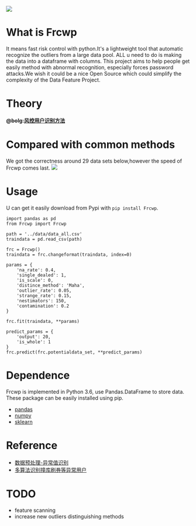 ![](https://img.shields.io/badge/license-MIT-000000.svg)
# What is Frcwp
It means fast risk control with python.It's a lightweight tool that automatic recognize the outliers from a large data pool. ALL u need to do is making the data into a dataframe with columns. This project aims to help people get easily method with abnormal recognition, especially forces password attacks.We wish it could be a nice Open Source which could simplify the complexity of the Data Feature Project.  

# Theory
**@bolg:[风控用户识别方法](http://shataowei.com/2017/12/09/风控用户识别方法/)**

# Compared with common methods
We got the correctness around 29 data sets below,however the speed of Frcwp comes last. 
![](http://upload-images.jianshu.io/upload_images/1129359-90b9e7933f787fd4.jpg?imageMogr2/auto-orient/strip%7CimageView2/2/w/1240)

# Usage
U can get it easily download from Pypi with `pip install Frcwp`.

```
import pandas as pd
from Frcwp import Frcwp

path = '../data/data_all.csv'
traindata = pd.read_csv(path)

frc = Frcwp()
traindata = frc.changeformat(traindata, index=0)

params = {
    'na_rate': 0.4,
    'single_dealed': 1,
    'is_scale': 0,
    'distince_method': 'Maha',
    'outlier_rate': 0.05,
    'strange_rate': 0.15,
    'nestimators': 150,
    'contamination': 0.2
}

frc.fit(traindata, **params)

predict_params = {
    'output': 20,
    'is_whole': 1
}
frc.predict(frc.potentialdata_set, **predict_params)
```

# Dependence
Frcwp is implemented in Python 3.6, use Pandas.DataFrame to store data. These package can be easily installed using pip.
- [pandas](https://github.com/pandas-dev/pandas)
- [numpy](https://github.com/numpy/numpy)
- [sklearn](http://scikit-learn.org/stable/documentation.html)

# Reference
- [数据预处理-异常值识别](http://shataowei.com/2017/08/09/数据预处理-异常值识别/)
- [多算法识别撞库刷券等异常用户](http://shataowei.com/2017/12/01/多算法识别撞库刷券等异常用户/)

# TODO
- feature scanning
- increase new outliers distinguishing methods

